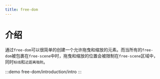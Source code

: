 ```yaml
---
title: free-dom
---
```

# 介绍

通过`free-dom`可以很简单的创建一个允许拖曳和缩放的元素。而当所有的`free-dom`被包裹在`free-scene`中时，拖曳和缩放的位置会被限制在`free-scene`区域中，同时`标线`和`近距离吸附`。

:::demo
free-dom/introduction/intro
:::